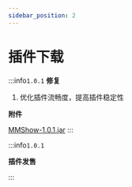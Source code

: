 ```yaml
---
sidebar_position: 2
---
```


# 插件下载

:::info`1.0.1`
**修复**

1. 优化插件流畅度，提高插件稳定性

**附件**

[MMShow-1.0.1.jar](files/MMShow-1.0.1.jar)
:::

:::info`1.0.1`

**插件发售**

:::
